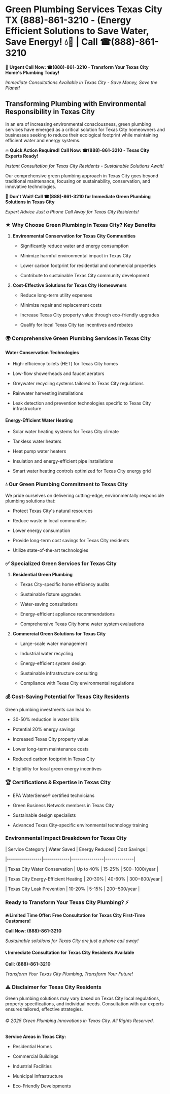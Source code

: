 # Green Plumbing Services Texas City TX (888)-861-3210 - (Energy Efficient Solutions to Save Water, Save Energy! 💧🌿 | Call ☎(888)-861-3210

🚨 **Urgent Call Now: ☎(888)-861-3210 - Transform Your Texas City Home's Plumbing Today!**
*Immediate Consultations Available in Texas City - Save Money, Save the Planet!*

## Transforming Plumbing with Environmental Responsibility in Texas City

In an era of increasing environmental consciousness, green plumbing services have emerged as a critical solution for Texas City homeowners and businesses seeking to reduce their ecological footprint while maintaining efficient water and energy systems. 

🔥 **Quick Action Required! Call Now: ☎(888)-861-3210 - Texas City Experts Ready!**
*Instant Consultation for Texas City Residents - Sustainable Solutions Await!*

Our comprehensive green plumbing approach in Texas City goes beyond traditional maintenance, focusing on sustainability, conservation, and innovative technologies.

🚨 **Don't Wait! Call ☎(888)-861-3210 for Immediate Green Plumbing Solutions in Texas City**
*Expert Advice Just a Phone Call Away for Texas City Residents!*

### ★ Why Choose Green Plumbing in Texas City? Key Benefits

1. **Environmental Conservation for Texas City Communities** 
   - Significantly reduce water and energy consumption
   - Minimize harmful environmental impact in Texas City
   - Lower carbon footprint for residential and commercial properties
   - Contribute to sustainable Texas City community development

2. **Cost-Effective Solutions for Texas City Homeowners** 
   - Reduce long-term utility expenses
   - Minimize repair and replacement costs
   - Increase Texas City property value through eco-friendly upgrades
   - Qualify for local Texas City tax incentives and rebates

### 🌍 Comprehensive Green Plumbing Services in Texas City

#### Water Conservation Technologies
- High-efficiency toilets (HET) for Texas City homes
- Low-flow showerheads and faucet aerators
- Greywater recycling systems tailored to Texas City regulations
- Rainwater harvesting installations
- Leak detection and prevention technologies specific to Texas City infrastructure

#### Energy-Efficient Water Heating
- Solar water heating systems for Texas City climate
- Tankless water heaters
- Heat pump water heaters
- Insulation and energy-efficient pipe installations
- Smart water heating controls optimized for Texas City energy grid

### 💧 Our Green Plumbing Commitment to Texas City

We pride ourselves on delivering cutting-edge, environmentally responsible plumbing solutions that:
- Protect Texas City's natural resources
- Reduce waste in local communities
- Lower energy consumption
- Provide long-term cost savings for Texas City residents
- Utilize state-of-the-art technologies

### ✅ Specialized Green Services for Texas City

1. **Residential Green Plumbing**
   - Texas City-specific home efficiency audits
   - Sustainable fixture upgrades
   - Water-saving consultations
   - Energy-efficient appliance recommendations
   - Comprehensive Texas City home water system evaluations

2. **Commercial Green Solutions for Texas City**
   - Large-scale water management
   - Industrial water recycling
   - Energy-efficient system design
   - Sustainable infrastructure consulting
   - Compliance with Texas City environmental regulations

### 💰 Cost-Saving Potential for Texas City Residents

Green plumbing investments can lead to:
- 30-50% reduction in water bills
- Potential 20% energy savings
- Increased Texas City property value
- Lower long-term maintenance costs
- Reduced carbon footprint in Texas City
- Eligibility for local green energy incentives

### 🏆 Certifications & Expertise in Texas City

- EPA WaterSense® certified technicians
- Green Business Network members in Texas City
- Sustainable design specialists
- Advanced Texas City-specific environmental technology training

### Environmental Impact Breakdown for Texas City

| Service Category | Water Saved | Energy Reduced | Cost Savings |
|-----------------|-------------|----------------|--------------|
| Texas City Water Conservation | Up to 40% | 15-25% | $500-$1000/year |
| Texas City Energy-Efficient Heating | 20-30% | 40-60% | $300-$800/year |
| Texas City Leak Prevention | 10-20% | 5-15% | $200-$500/year |

### Ready to Transform Your Texas City Plumbing? ⚡

**🔥 Limited Time Offer: Free Consultation for Texas City First-Time Customers!**

**Call Now: (888)-861-3210**
*Sustainable solutions for Texas City are just a phone call away!*

#### 📞 Immediate Consultation for Texas City Residents Available

**Call: (888)-861-3210**
*Transform Your Texas City Plumbing, Transform Your Future!*

### ⚠️ Disclaimer for Texas City Residents

Green plumbing solutions may vary based on Texas City local regulations, property specifications, and individual needs. Consultation with our experts ensures tailored, effective strategies.

###### © 2025 Green Plumbing Innovations in Texas City. All Rights Reserved.

**Service Areas in Texas City:** 
- Residential Homes
- Commercial Buildings
- Industrial Facilities
- Municipal Infrastructure
- Eco-Friendly Developments